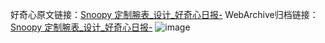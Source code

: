 好奇心原文链接：[Snoopy 定制腕表_设计_好奇心日报-](https://www.qdaily.com/articles/9079.html)
WebArchive归档链接：[Snoopy 定制腕表_设计_好奇心日报-](http://web.archive.org/web/20190623153749/https://www.qdaily.com/articles/9079.html)
![image](http://ww3.sinaimg.cn/large/007d5XDpgy1g3ve6r19b5j30u02aidt6)